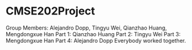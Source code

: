 # CMSE202Project
Group Members: Alejandro Dopp, Tingyu Wei, Qianzhao Huang, Mengdongxue Han
Part 1: Qianzhao Huang
Part 2: Tingyu Wei
Part 3: Mengdongxue Han
Part 4: Alejandro Dopp
Everybody worked together.

